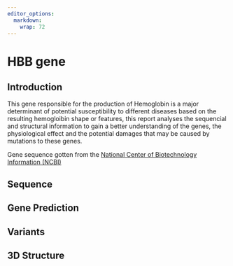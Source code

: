 ```yaml
---
editor_options: 
  markdown: 
    wrap: 72
---
```


# HBB gene

## Introduction

This gene responsible for the production of Hemoglobin is a major
determinant of potential susceptibility to different diseases based on
the resulting hemogloibin shape or features, this report analyses the
sequencial and structural information to gain a better understanding of
the genes, the physiological effect and the potential damages that may
be caused by mutations to these genes.

Gene sequence gotten from the [National Center of Biotechnology Information (NCBI)](https://www.ncbi.nlm.nih.gov/)
## Sequence

## Gene Prediction

## Variants

## 3D Structure
